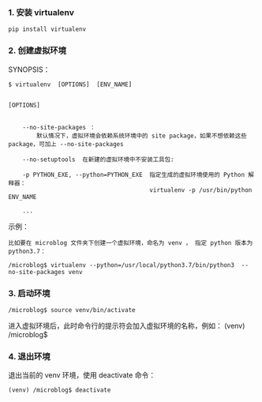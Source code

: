 ### 1. 安装 virtualenv
    pip install virtualenv


### 2. 创建虚拟环境

SYNOPSIS：

    $ virtualenv  [OPTIONS]  [ENV_NAME]


    [OPTIONS]


        --no-site-packages ：
            默认情况下，虚拟环境会依赖系统环境中的 site package，如果不想依赖这些 package，可加上 --no-site-packages 

        --no-setuptools  在新建的虚拟环境中不安装工具包:

        -p PYTHON_EXE, --python=PYTHON_EXE  指定生成的虚拟环境使用的 Python 解释器：
                                            virtualenv -p /usr/bin/python ENV_NAME

        ...


示例：

    比如要在 microblog 文件夹下创建一个虚拟环境，命名为 venv ， 指定 python 版本为 python3.7：  

    /microblog$ virtualenv --python=/usr/local/python3.7/bin/python3  --no-site-packages venv 



### 3. 启动环境
    /microblog$ source venv/bin/activate

进入虚拟环境后，此时命令行的提示符会加入虚拟环境的名称，例如： 
    (venv) /microblog$


### 4. 退出环境
退出当前的 venv 环境，使用 deactivate 命令：

    (venv) /microblog$ deactivate


